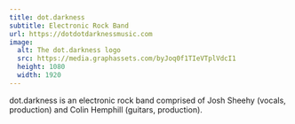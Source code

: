 ```yaml
---
title: dot.darkness
subtitle: Electronic Rock Band
url: https://dotdotdarknessmusic.com
image:
  alt: The dot.darkness logo
  src: https://media.graphassets.com/byJoq0f1TIeVTplVdcI1
  height: 1080
  width: 1920
---
```


dot.darkness is an electronic rock band comprised of Josh Sheehy (vocals, production) and Colin Hemphill (guitars, production).
